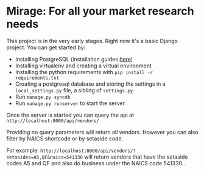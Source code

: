 # Mirage: For all your market research needs

This project is in the very early stages. Right now it's a basic Django project. You can get started by:

 * Installing PostgreSQL (installation guides [here](https://wiki.postgresql.org/wiki/Detailed_installation_guides))
 * Installing virtualenv and creating a virtual environment
 * Installing the python requirements with ```pip install -r requirements.txt```
 * Creating a postgresql database and storing the settings in a ```local_settings.py``` file, a sibling of ```settings.py```
 * Run ```manage.py syncdb```
 * Run `manage.py runserver` to start the server 
 
 Once the server is started you can query the api at
 `http://localhost:8000/api/vendors/`
 
 Providing no query parameters will return all vendors. However you can also filter by NAICS shortcode or by setaside code.
 
 For example:
 `http://localhost:8000/api/vendors/?setasides=A5,QF&naics=541330`
 will return vendors that have the setaside codes A5 and QF and also do business under the NAICS code 541330..



